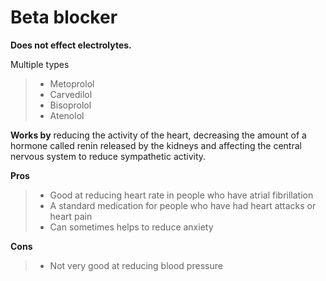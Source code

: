 # Beta blocker

**Does not effect electrolytes.**

Multiple types

> - Metoprolol
> - Carvedilol
> - Bisoprolol
> - Atenolol

**Works by** reducing the activity of the heart, decreasing the amount of a hormone called renin released by the kidneys and affecting the central nervous system to reduce sympathetic activity.

**Pros**

> - Good at reducing heart rate in people who have atrial fibrillation
> - A standard medication for people who have had heart attacks or heart pain
> - Can sometimes helps to reduce anxiety

**Cons**

> - Not very good at reducing blood pressure